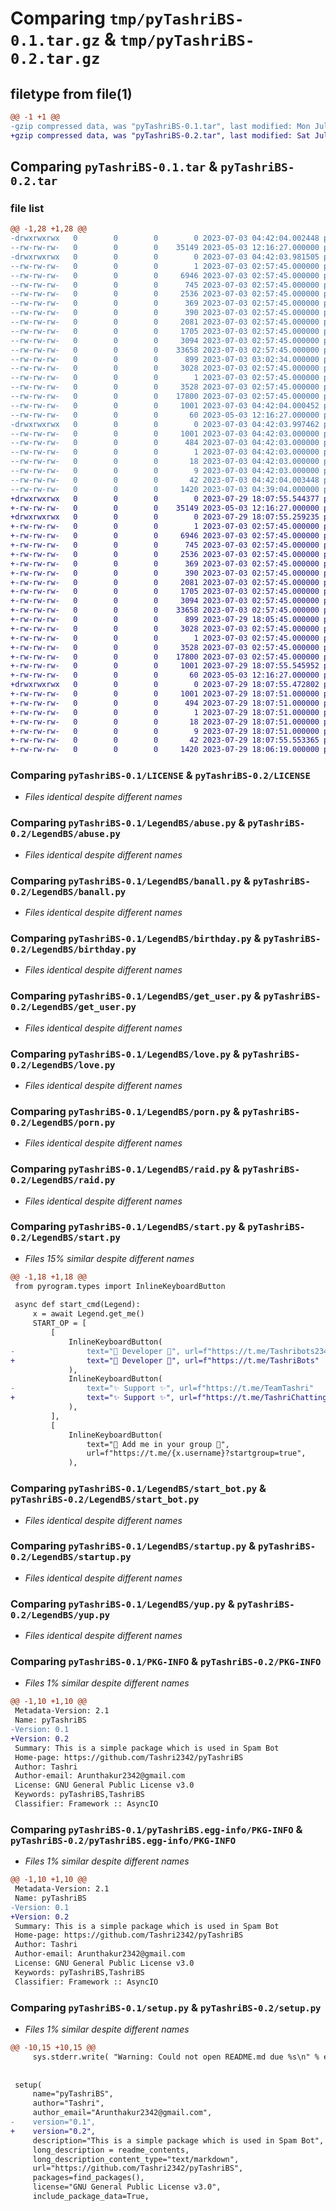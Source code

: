 # Comparing `tmp/pyTashriBS-0.1.tar.gz` & `tmp/pyTashriBS-0.2.tar.gz`

## filetype from file(1)

```diff
@@ -1 +1 @@
-gzip compressed data, was "pyTashriBS-0.1.tar", last modified: Mon Jul  3 04:42:04 2023, max compression
+gzip compressed data, was "pyTashriBS-0.2.tar", last modified: Sat Jul 29 18:07:55 2023, max compression
```

## Comparing `pyTashriBS-0.1.tar` & `pyTashriBS-0.2.tar`

### file list

```diff
@@ -1,28 +1,28 @@
-drwxrwxrwx   0        0        0        0 2023-07-03 04:42:04.002448 pyTashriBS-0.1/
--rw-rw-rw-   0        0        0    35149 2023-05-03 12:16:27.000000 pyTashriBS-0.1/LICENSE
-drwxrwxrwx   0        0        0        0 2023-07-03 04:42:03.981505 pyTashriBS-0.1/LegendBS/
--rw-rw-rw-   0        0        0        1 2023-07-03 02:57:45.000000 pyTashriBS-0.1/LegendBS/__init__.py
--rw-rw-rw-   0        0        0     6946 2023-07-03 02:57:45.000000 pyTashriBS-0.1/LegendBS/abuse.py
--rw-rw-rw-   0        0        0      745 2023-07-03 02:57:45.000000 pyTashriBS-0.1/LegendBS/banall.py
--rw-rw-rw-   0        0        0     2536 2023-07-03 02:57:45.000000 pyTashriBS-0.1/LegendBS/birthday.py
--rw-rw-rw-   0        0        0      369 2023-07-03 02:57:45.000000 pyTashriBS-0.1/LegendBS/error.py
--rw-rw-rw-   0        0        0      390 2023-07-03 02:57:45.000000 pyTashriBS-0.1/LegendBS/get_time.py
--rw-rw-rw-   0        0        0     2081 2023-07-03 02:57:45.000000 pyTashriBS-0.1/LegendBS/get_user.py
--rw-rw-rw-   0        0        0     1705 2023-07-03 02:57:45.000000 pyTashriBS-0.1/LegendBS/love.py
--rw-rw-rw-   0        0        0     3094 2023-07-03 02:57:45.000000 pyTashriBS-0.1/LegendBS/porn.py
--rw-rw-rw-   0        0        0    33658 2023-07-03 02:57:45.000000 pyTashriBS-0.1/LegendBS/raid.py
--rw-rw-rw-   0        0        0      899 2023-07-03 03:02:34.000000 pyTashriBS-0.1/LegendBS/start.py
--rw-rw-rw-   0        0        0     3028 2023-07-03 02:57:45.000000 pyTashriBS-0.1/LegendBS/start_bot.py
--rw-rw-rw-   0        0        0        1 2023-07-03 02:57:45.000000 pyTashriBS-0.1/LegendBS/start_help.py
--rw-rw-rw-   0        0        0     3528 2023-07-03 02:57:45.000000 pyTashriBS-0.1/LegendBS/startup.py
--rw-rw-rw-   0        0        0    17800 2023-07-03 02:57:45.000000 pyTashriBS-0.1/LegendBS/yup.py
--rw-rw-rw-   0        0        0     1001 2023-07-03 04:42:04.000452 pyTashriBS-0.1/PKG-INFO
--rw-rw-rw-   0        0        0       60 2023-05-03 12:16:27.000000 pyTashriBS-0.1/README.md
-drwxrwxrwx   0        0        0        0 2023-07-03 04:42:03.997462 pyTashriBS-0.1/pyTashriBS.egg-info/
--rw-rw-rw-   0        0        0     1001 2023-07-03 04:42:03.000000 pyTashriBS-0.1/pyTashriBS.egg-info/PKG-INFO
--rw-rw-rw-   0        0        0      484 2023-07-03 04:42:03.000000 pyTashriBS-0.1/pyTashriBS.egg-info/SOURCES.txt
--rw-rw-rw-   0        0        0        1 2023-07-03 04:42:03.000000 pyTashriBS-0.1/pyTashriBS.egg-info/dependency_links.txt
--rw-rw-rw-   0        0        0       18 2023-07-03 04:42:03.000000 pyTashriBS-0.1/pyTashriBS.egg-info/requires.txt
--rw-rw-rw-   0        0        0        9 2023-07-03 04:42:03.000000 pyTashriBS-0.1/pyTashriBS.egg-info/top_level.txt
--rw-rw-rw-   0        0        0       42 2023-07-03 04:42:04.003448 pyTashriBS-0.1/setup.cfg
--rw-rw-rw-   0        0        0     1420 2023-07-03 04:39:04.000000 pyTashriBS-0.1/setup.py
+drwxrwxrwx   0        0        0        0 2023-07-29 18:07:55.544377 pyTashriBS-0.2/
+-rw-rw-rw-   0        0        0    35149 2023-05-03 12:16:27.000000 pyTashriBS-0.2/LICENSE
+drwxrwxrwx   0        0        0        0 2023-07-29 18:07:55.259235 pyTashriBS-0.2/LegendBS/
+-rw-rw-rw-   0        0        0        1 2023-07-03 02:57:45.000000 pyTashriBS-0.2/LegendBS/__init__.py
+-rw-rw-rw-   0        0        0     6946 2023-07-03 02:57:45.000000 pyTashriBS-0.2/LegendBS/abuse.py
+-rw-rw-rw-   0        0        0      745 2023-07-03 02:57:45.000000 pyTashriBS-0.2/LegendBS/banall.py
+-rw-rw-rw-   0        0        0     2536 2023-07-03 02:57:45.000000 pyTashriBS-0.2/LegendBS/birthday.py
+-rw-rw-rw-   0        0        0      369 2023-07-03 02:57:45.000000 pyTashriBS-0.2/LegendBS/error.py
+-rw-rw-rw-   0        0        0      390 2023-07-03 02:57:45.000000 pyTashriBS-0.2/LegendBS/get_time.py
+-rw-rw-rw-   0        0        0     2081 2023-07-03 02:57:45.000000 pyTashriBS-0.2/LegendBS/get_user.py
+-rw-rw-rw-   0        0        0     1705 2023-07-03 02:57:45.000000 pyTashriBS-0.2/LegendBS/love.py
+-rw-rw-rw-   0        0        0     3094 2023-07-03 02:57:45.000000 pyTashriBS-0.2/LegendBS/porn.py
+-rw-rw-rw-   0        0        0    33658 2023-07-03 02:57:45.000000 pyTashriBS-0.2/LegendBS/raid.py
+-rw-rw-rw-   0        0        0      899 2023-07-29 18:05:45.000000 pyTashriBS-0.2/LegendBS/start.py
+-rw-rw-rw-   0        0        0     3028 2023-07-03 02:57:45.000000 pyTashriBS-0.2/LegendBS/start_bot.py
+-rw-rw-rw-   0        0        0        1 2023-07-03 02:57:45.000000 pyTashriBS-0.2/LegendBS/start_help.py
+-rw-rw-rw-   0        0        0     3528 2023-07-03 02:57:45.000000 pyTashriBS-0.2/LegendBS/startup.py
+-rw-rw-rw-   0        0        0    17800 2023-07-03 02:57:45.000000 pyTashriBS-0.2/LegendBS/yup.py
+-rw-rw-rw-   0        0        0     1001 2023-07-29 18:07:55.545952 pyTashriBS-0.2/PKG-INFO
+-rw-rw-rw-   0        0        0       60 2023-05-03 12:16:27.000000 pyTashriBS-0.2/README.md
+drwxrwxrwx   0        0        0        0 2023-07-29 18:07:55.472802 pyTashriBS-0.2/pyTashriBS.egg-info/
+-rw-rw-rw-   0        0        0     1001 2023-07-29 18:07:51.000000 pyTashriBS-0.2/pyTashriBS.egg-info/PKG-INFO
+-rw-rw-rw-   0        0        0      494 2023-07-29 18:07:51.000000 pyTashriBS-0.2/pyTashriBS.egg-info/SOURCES.txt
+-rw-rw-rw-   0        0        0        1 2023-07-29 18:07:51.000000 pyTashriBS-0.2/pyTashriBS.egg-info/dependency_links.txt
+-rw-rw-rw-   0        0        0       18 2023-07-29 18:07:51.000000 pyTashriBS-0.2/pyTashriBS.egg-info/requires.txt
+-rw-rw-rw-   0        0        0        9 2023-07-29 18:07:51.000000 pyTashriBS-0.2/pyTashriBS.egg-info/top_level.txt
+-rw-rw-rw-   0        0        0       42 2023-07-29 18:07:55.553365 pyTashriBS-0.2/setup.cfg
+-rw-rw-rw-   0        0        0     1420 2023-07-29 18:06:19.000000 pyTashriBS-0.2/setup.py
```

### Comparing `pyTashriBS-0.1/LICENSE` & `pyTashriBS-0.2/LICENSE`

 * *Files identical despite different names*

### Comparing `pyTashriBS-0.1/LegendBS/abuse.py` & `pyTashriBS-0.2/LegendBS/abuse.py`

 * *Files identical despite different names*

### Comparing `pyTashriBS-0.1/LegendBS/banall.py` & `pyTashriBS-0.2/LegendBS/banall.py`

 * *Files identical despite different names*

### Comparing `pyTashriBS-0.1/LegendBS/birthday.py` & `pyTashriBS-0.2/LegendBS/birthday.py`

 * *Files identical despite different names*

### Comparing `pyTashriBS-0.1/LegendBS/get_user.py` & `pyTashriBS-0.2/LegendBS/get_user.py`

 * *Files identical despite different names*

### Comparing `pyTashriBS-0.1/LegendBS/love.py` & `pyTashriBS-0.2/LegendBS/love.py`

 * *Files identical despite different names*

### Comparing `pyTashriBS-0.1/LegendBS/porn.py` & `pyTashriBS-0.2/LegendBS/porn.py`

 * *Files identical despite different names*

### Comparing `pyTashriBS-0.1/LegendBS/raid.py` & `pyTashriBS-0.2/LegendBS/raid.py`

 * *Files identical despite different names*

### Comparing `pyTashriBS-0.1/LegendBS/start.py` & `pyTashriBS-0.2/LegendBS/start.py`

 * *Files 15% similar despite different names*

```diff
@@ -1,18 +1,18 @@
 from pyrogram.types import InlineKeyboardButton
 
 async def start_cmd(Legend):
     x = await Legend.get_me()
     START_OP = [
         [
             InlineKeyboardButton(
-                text="🥀 Developer 🥀", url=f"https://t.me/Tashribots2342"
+                text="🥀 Developer 🥀", url=f"https://t.me/TashriBots"
             ),
             InlineKeyboardButton(
-                text="✨ Support ✨", url=f"https://t.me/TeamTashri"
+                text="✨ Support ✨", url=f"https://t.me/TashriChatting"
             ),
         ],
         [
             InlineKeyboardButton(
                 text="🧸 Add me in your group 🧸",
                 url=f"https://t.me/{x.username}?startgroup=true",
             ),
```

### Comparing `pyTashriBS-0.1/LegendBS/start_bot.py` & `pyTashriBS-0.2/LegendBS/start_bot.py`

 * *Files identical despite different names*

### Comparing `pyTashriBS-0.1/LegendBS/startup.py` & `pyTashriBS-0.2/LegendBS/startup.py`

 * *Files identical despite different names*

### Comparing `pyTashriBS-0.1/LegendBS/yup.py` & `pyTashriBS-0.2/LegendBS/yup.py`

 * *Files identical despite different names*

### Comparing `pyTashriBS-0.1/PKG-INFO` & `pyTashriBS-0.2/PKG-INFO`

 * *Files 1% similar despite different names*

```diff
@@ -1,10 +1,10 @@
 Metadata-Version: 2.1
 Name: pyTashriBS
-Version: 0.1
+Version: 0.2
 Summary: This is a simple package which is used in Spam Bot
 Home-page: https://github.com/Tashri2342/pyTashriBS
 Author: Tashri
 Author-email: Arunthakur2342@gmail.com
 License: GNU General Public License v3.0
 Keywords: pyTashriBS,TashriBS
 Classifier: Framework :: AsyncIO
```

### Comparing `pyTashriBS-0.1/pyTashriBS.egg-info/PKG-INFO` & `pyTashriBS-0.2/pyTashriBS.egg-info/PKG-INFO`

 * *Files 1% similar despite different names*

```diff
@@ -1,10 +1,10 @@
 Metadata-Version: 2.1
 Name: pyTashriBS
-Version: 0.1
+Version: 0.2
 Summary: This is a simple package which is used in Spam Bot
 Home-page: https://github.com/Tashri2342/pyTashriBS
 Author: Tashri
 Author-email: Arunthakur2342@gmail.com
 License: GNU General Public License v3.0
 Keywords: pyTashriBS,TashriBS
 Classifier: Framework :: AsyncIO
```

### Comparing `pyTashriBS-0.1/setup.py` & `pyTashriBS-0.2/setup.py`

 * *Files 1% similar despite different names*

```diff
@@ -10,15 +10,15 @@
     sys.stderr.write( "Warning: Could not open README.md due %s\n" % error )
     
 
 setup(
     name="pyTashriBS",
     author="Tashri",
     author_email="Arunthakur2342@gmail.com",
-    version="0.1",
+    version="0.2",
     description="This is a simple package which is used in Spam Bot",
     long_description = readme_contents,
     long_description_content_type="text/markdown",
     url="https://github.com/Tashri2342/pyTashriBS",
     packages=find_packages(),
     license="GNU General Public License v3.0",
     include_package_data=True,
```

